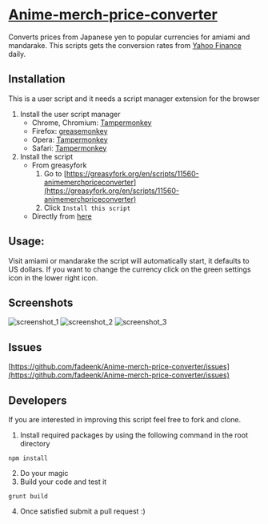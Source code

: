 # [Anime-merch-price-converter](https://github.com/fadeenk/Anime-merch-price-converter)
Converts prices from Japanese yen to popular currencies for amiami and mandarake. This scripts gets the conversion rates from [Yahoo Finance](https://finance.yahoo.com) daily.

## Installation
This is a user script and it needs a script manager extension for the browser

1. Install the user script manager
    * Chrome, Chromium: [Tampermonkey](https://chrome.google.com/webstore/detail/tampermonkey/dhdgffkkebhmkfjojejmpbldmpobfkfo)
    * Firefox: [greasemonkey](https://addons.mozilla.org/zh-TW/firefox/addon/greasemonkey/)
    * Opera: [Tampermonkey](https://addons.opera.com/zh-tw/extensions/details/tampermonkey-beta/?display=en)
    * Safari: [Tampermonkey](https://tampermonkey.net)
2. Install the script
	- From greasyfork
		1. Go to [https://greasyfork.org/en/scripts/11560-animemerchpriceconverter](https://greasyfork.org/en/scripts/11560-animemerchpriceconverter)
		2. Click `Install this script`
	- Directly from [here](https://github.com/fadeenk/Anime-merch-price-converter/raw/master/dist/AMPC.user.js)

## Usage:

Visit amiami or mandarake the script will automatically start, it defaults to US dollars. If you want to change the currency click on the green settings icon in the lower right icon.

## Screenshots

![screenshot_1](http://i.imgur.com/SETTxux.png)
![screenshot_2](http://i.imgur.com/HEm2RaY.jpg)
![screenshot_3](http://i.imgur.com/VjTkEDh.png)

## Issues

[https://github.com/fadeenk/Anime-merch-price-converter/issues](https://github.com/fadeenk/Anime-merch-price-converter/issues)

## Developers
If you are interested in improving this script feel free to fork and clone.
1. Install required packages by using the following command in the root directory  
```
npm install
```
2. Do your magic
3. Build your code and test it
```
grunt build
```
4. Once satisfied submit a pull request :)
